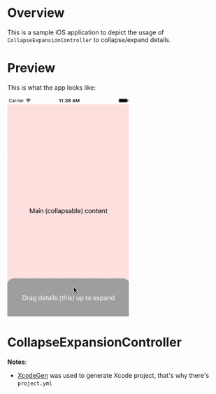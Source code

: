 
# Overview

This is a sample iOS application to depict the usage of
`CollapseExpansionController` to collapse/expand details.

# Preview

This is what the app looks like:

![Preview][preview]

# CollapseExpansionController


**Notes**:

* [XcodeGen][xcodegen] was used to generate Xcode project, that's why there's `project.yml`

[preview]: preview.gif
[xcodegen]: https://github.com/yonaskolb/XcodeGen

